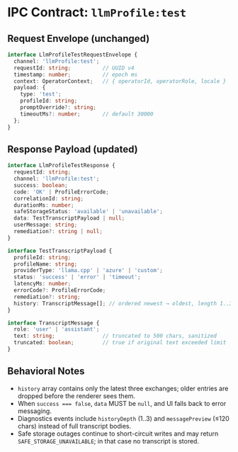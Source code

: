 # IPC Contract: `llmProfile:test`

## Request Envelope (unchanged)
```ts
interface LlmProfileTestRequestEnvelope {
  channel: 'llmProfile:test';
  requestId: string;          // UUID v4
  timestamp: number;          // epoch ms
  context: OperatorContext;   // { operatorId, operatorRole, locale }
  payload: {
    type: 'test';
    profileId: string;
    promptOverride?: string;
    timeoutMs?: number;       // default 30000
  };
}
```

## Response Payload (updated)
```ts
interface LlmProfileTestResponse {
  requestId: string;
  channel: 'llmProfile:test';
  success: boolean;
  code: 'OK' | ProfileErrorCode;
  correlationId: string;
  durationMs: number;
  safeStorageStatus: 'available' | 'unavailable';
  data: TestTranscriptPayload | null;
  userMessage: string;
  remediation?: string | null;
}

interface TestTranscriptPayload {
  profileId: string;
  profileName: string;
  providerType: 'llama.cpp' | 'azure' | 'custom';
  status: 'success' | 'error' | 'timeout';
  latencyMs: number;
  errorCode?: ProfileErrorCode;
  remediation?: string;
  history: TranscriptMessage[]; // ordered newest → oldest, length 1..3
}

interface TranscriptMessage {
  role: 'user' | 'assistant';
  text: string;               // truncated to 500 chars, sanitized
  truncated: boolean;         // true if original text exceeded limit
}
```

## Behavioral Notes
- `history` array contains only the latest three exchanges; older entries are dropped before the renderer sees them.
- When `success === false`, `data` MUST be `null`, and UI falls back to error messaging.
- Diagnostics events include `historyDepth` (1..3) and `messagePreview` (≤120 chars) instead of full transcript bodies.
- Safe storage outages continue to short-circuit writes and may return `SAFE_STORAGE_UNAVAILABLE`; in that case no transcript is stored.
